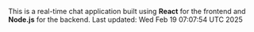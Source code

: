 This is a real-time chat application built using **React** for the frontend and **Node.js** for the backend.
Last updated: Wed Feb 19 07:07:54 UTC 2025
